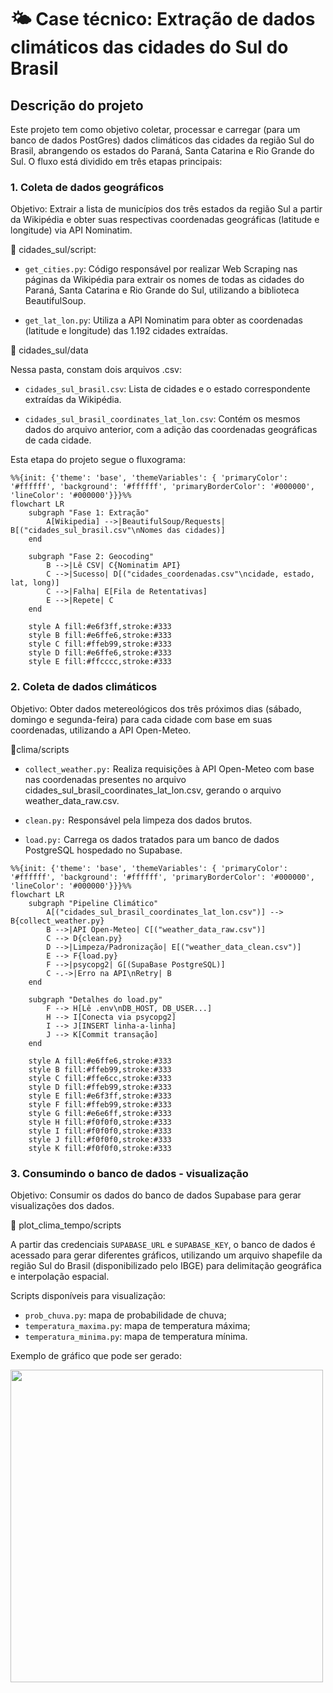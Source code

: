 # 🌤️ Case técnico: Extração de dados climáticos das cidades do Sul do Brasil

## Descrição do projeto

Este projeto tem como objetivo coletar, processar e carregar (para um banco de dados PostGres) dados climáticos das cidades da região Sul do Brasil, abrangendo os estados do Paraná, Santa Catarina e Rio Grande do Sul. O fluxo está dividido em três etapas principais:

### 1. Coleta de dados geográficos

Objetivo: Extrair a lista de municípios dos três estados da região Sul a partir da Wikipédia e obter suas respectivas coordenadas geográficas (latitude e longitude) via API Nominatim.

📁 cidades_sul/script:

- `get_cities.py`: Código responsável por realizar Web Scraping nas páginas da Wikipédia para extrair os nomes de todas as cidades do Paraná, Santa Catarina e Rio Grande do Sul, utilizando a biblioteca BeautifulSoup.

- `get_lat_lon.py`: Utiliza a API Nominatim para obter as coordenadas (latitude e longitude) das 1.192 cidades extraídas.

📁 cidades_sul/data

Nessa pasta, constam dois arquivos .csv: 

- `cidades_sul_brasil.csv`: Lista de cidades e o estado correspondente extraídas da Wikipédia.

- `cidades_sul_brasil_coordinates_lat_lon.csv`: Contém os mesmos dados do arquivo anterior, com a adição das coordenadas geográficas de cada cidade.

Esta etapa do projeto segue o fluxograma:

```mermaid
%%{init: {'theme': 'base', 'themeVariables': { 'primaryColor': '#ffffff', 'background': '#ffffff', 'primaryBorderColor': '#000000', 'lineColor': '#000000'}}}%%
flowchart LR
    subgraph "Fase 1: Extração"
        A[Wikipedia] -->|BeautifulSoup/Requests| B[("cidades_sul_brasil.csv"\nNomes das cidades)]
    end

    subgraph "Fase 2: Geocoding"
        B -->|Lê CSV| C{Nominatim API}
        C -->|Sucesso| D[("cidades_coordenadas.csv"\ncidade, estado, lat, long)]
        C -->|Falha| E[Fila de Retentativas]
        E -->|Repete| C
    end

    style A fill:#e6f3ff,stroke:#333
    style B fill:#e6ffe6,stroke:#333
    style C fill:#ffeb99,stroke:#333
    style D fill:#e6ffe6,stroke:#333
    style E fill:#ffcccc,stroke:#333
```


### 2. Coleta de dados climáticos

Objetivo: Obter dados metereológicos dos três próximos dias (sábado, domingo e segunda-feira) para cada cidade com base em suas coordenadas, utilizando a API Open-Meteo.

📁clima/scripts

- `collect_weather.py:` Realiza requisições à API Open-Meteo com base nas coordenadas presentes no arquivo cidades_sul_brasil_coordinates_lat_lon.csv, gerando o arquivo weather_data_raw.csv.

- `clean.py:` Responsável pela limpeza dos dados brutos.

- `load.py:` Carrega os dados tratados para um banco de dados PostgreSQL hospedado no Supabase.

```mermaid
%%{init: {'theme': 'base', 'themeVariables': { 'primaryColor': '#ffffff', 'background': '#ffffff', 'primaryBorderColor': '#000000', 'lineColor': '#000000'}}}%%
flowchart LR
    subgraph "Pipeline Climático"
        A[("cidades_sul_brasil_coordinates_lat_lon.csv")] --> B{collect_weather.py}
        B -->|API Open-Meteo| C[("weather_data_raw.csv")]
        C --> D{clean.py}
        D -->|Limpeza/Padronização| E[("weather_data_clean.csv")]
        E --> F{load.py}
        F -->|psycopg2| G[(SupaBase PostgreSQL)]
        C -.->|Erro na API\nRetry| B
    end

    subgraph "Detalhes do load.py"
        F --> H[Lê .env\nDB_HOST, DB_USER...]
        H --> I[Conecta via psycopg2]
        I --> J[INSERT linha-a-linha]
        J --> K[Commit transação]
    end

    style A fill:#e6ffe6,stroke:#333
    style B fill:#ffeb99,stroke:#333
    style C fill:#ffe6cc,stroke:#333
    style D fill:#ffeb99,stroke:#333
    style E fill:#e6f3ff,stroke:#333
    style F fill:#ffeb99,stroke:#333
    style G fill:#e6e6ff,stroke:#333
    style H fill:#f0f0f0,stroke:#333
    style I fill:#f0f0f0,stroke:#333
    style J fill:#f0f0f0,stroke:#333
    style K fill:#f0f0f0,stroke:#333

```

### 3. Consumindo o banco de dados - visualização

Objetivo: Consumir os dados do banco de dados Supabase para gerar visualizações dos dados.

📁 plot_clima_tempo/scripts

A partir das credenciais `SUPABASE_URL` e `SUPABASE_KEY`, o banco de dados é acessado para gerar diferentes gráficos, utilizando um arquivo shapefile da região Sul do Brasil (disponibilizado pelo IBGE) para delimitação geográfica e interpolação espacial.

Scripts disponíveis para visualização:

- `prob_chuva.py`: mapa de probabilidade de chuva;
- `temperatura_maxima.py`: mapa de temperatura máxima;
- `temperatura_minima.py`: mapa de temperatura mínima.

Exemplo de gráfico que pode ser gerado:

<img src="https://github.com/user-attachments/assets/d5f644e7-7dae-4a44-8b64-a936b4dd14e9" width="500"/>

